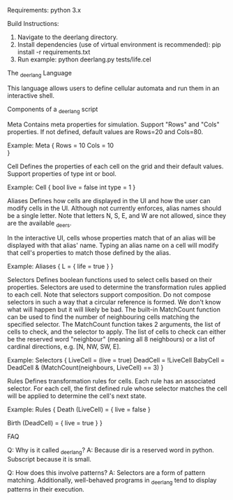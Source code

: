 Requirements:
python 3.x

Build Instructions:
1. Navigate to the deerlang directory.
2. Install dependencies (use of virtual environment is recommended): pip install -r requirements.txt
3. Run example: python deerlang.py tests/life.cel

The <sub>deerlang</sub> Language

This language allows users to define cellular automata and run them in an interactive shell.

Components of a <sub>deerlang</sub> script

Meta
Contains meta properties for simulation. Support "Rows" and "Cols" properties. If not defined, default values are Rows=20 and Cols=80.

Example:
Meta {
  Rows = 10
  Cols = 10  
}

Cell
Defines the properties of each cell on the grid and their default values. Support properties of type int or bool.

Example:
Cell {
  bool live = false
  int type = 1
}

Aliases
Defines how cells are displayed in the UI and how the user can modify cells in the UI. Although not currently enforces, alias names should be a single letter. Note that letters N, S, E, and W are not allowed, since they are the available <sub>deers</sub>.

In the interactive UI, cells whose properties match that of an alias will be displayed with that alias' name. Typing an alias name on a cell will modify that cell's properties to match those defined by the alias.

Example:
Aliases {
  L = {
    life = true
  }
}

Selectors
Defines boolean functions used to select cells based on their properties. Selectors are used to determine the transformation rules applied to each cell. Note that selectors support composition. Do not compose selectors in such a way that a circular reference is formed. We don't know what will happen but it will likely be bad. The built-in MatchCount function can be used to find the number of neighbouring cells matching the specified selector. The MatchCount function takes 2 arguments, the list of cells to check, and the selector to apply. The list of cells to check can either be the reserved word "neighbour" (meaning all 8 neighbours) or a list of cardinal directions, e.g. [N, NW, SW, E].

Example:
Selectors {
  LiveCell = (live = true)
  DeadCell = !LiveCell
  BabyCell = DeadCell & (MatchCount(neighbours, LiveCell) == 3)
}

Rules
Defines transformation rules for cells. Each rule has an associated selector. For each cell, the first defined rule whose selector matches the cell will be applied to determine the cell's next state.

Example:
Rules {
  Death (LiveCell) = {
    live = false
  }

  Birth (DeadCell) = {
    live = true
  }
}

FAQ

Q: Why is it called <sub>deerlang</sub>?
A: Because dir is a reserved word in python. Subscript because it is small.

Q: How does this involve patterns?
A: Selectors are a form of pattern matching. Additionally, well-behaved programs in <sub>deerlang</sub> tend to display patterns in their execution.
